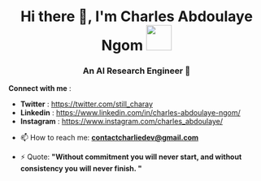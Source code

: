 <h1 align="center"> Hi there 👋, I'm Charles Abdoulaye Ngom <img src="https://media.giphy.com/media/WUlplcMpOCEmTGBtBW/giphy.gif" width="50"></h1>


<h3 align="center"> An AI Research Engineer  🙂 </h3>
<!-- <p align="left"> <img src="https://komarev.com/ghpvc/?username=CharlemagneBrain&abbreviated=true" alt="CharlemagneBrain" /> </p> -->


**Connect with me** : 
* **Twitter** : https://twitter.com/still_charay
* **Linkedin** : https://www.linkedin.com/in/charles-abdoulaye-ngom/
* **Instagram** : https://www.instagram.com/charles_abdoulaye/

- 📫 How to reach me: **contactcharliedev@gmail.com**

- ⚡ Quote: **"Without commitment you will never start, and without consistency you will never finish. "**



  



